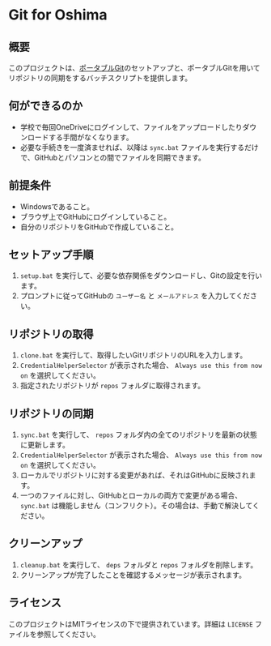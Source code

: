 # Git for Oshima

## 概要
このプロジェクトは、[ポータブルGit](https://git-scm.com/downloads/win)のセットアップと、ポータブルGitを用いてリポジトリの同期をするバッチスクリプトを提供します。

## 何ができるのか
- 学校で毎回OneDriveにログインして、ファイルをアップロードしたりダウンロードする手間がなくなります。
- 必要な手続きを一度済ませれば、以降は `sync.bat` ファイルを実行するだけで、GitHubとパソコンとの間でファイルを同期できます。

## 前提条件
- Windowsであること。
- ブラウザ上でGitHubにログインしていること。
- 自分のリポジトリをGitHubで作成していること。

## セットアップ手順
1. `setup.bat` を実行して、必要な依存関係をダウンロードし、Gitの設定を行います。
2. プロンプトに従ってGitHubの `ユーザー名` と `メールアドレス` を入力してください。

## リポジトリの取得
1. `clone.bat` を実行して、取得したいGitリポジトリのURLを入力します。
2. `CredentialHelperSelector` が表示された場合、 `Always use this from now on` を選択してください。
3. 指定されたリポジトリが `repos` フォルダに取得されます。

## リポジトリの同期
1. `sync.bat` を実行して、 `repos` フォルダ内の全てのリポジトリを最新の状態に更新します。
2. `CredentialHelperSelector` が表示された場合、 `Always use this from now on` を選択してください。
3. ローカルでリポジトリに対する変更があれば、それはGitHubに反映されます。
4. 一つのファイルに対し、GitHubとローカルの両方で変更がある場合、 `sync.bat` は機能しません（コンフリクト）。その場合は、手動で解決してください。

## クリーンアップ
1. `cleanup.bat` を実行して、 `deps` フォルダと `repos` フォルダを削除します。
2. クリーンアップが完了したことを確認するメッセージが表示されます。

## ライセンス
このプロジェクトはMITライセンスの下で提供されています。詳細は `LICENSE` ファイルを参照してください。